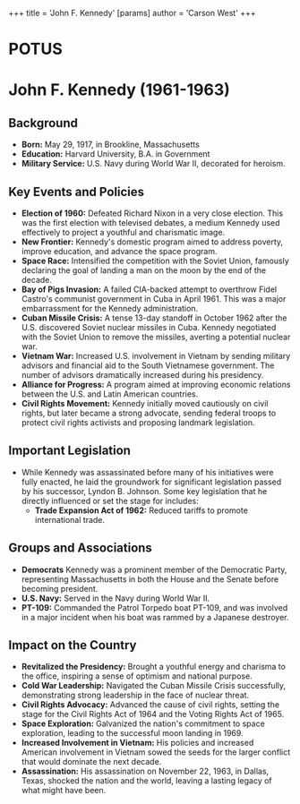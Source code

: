 +++
 title = 'John F. Kennedy'
[params]
	author = 'Carson West'
+++
# POTUS
# John F. Kennedy (1961-1963)

## Background

*   **Born:** May 29, 1917, in Brookline, Massachusetts
*   **Education:** Harvard University, B.A. in Government
*   **Military Service:** U.S. Navy during World War II, decorated for heroism.

## Key Events and Policies

*   **Election of 1960:** Defeated Richard Nixon in a very close election. This was the first election with televised debates, a medium Kennedy used effectively to project a youthful and charismatic image.
*   **New Frontier:** Kennedy's domestic program aimed to address poverty, improve education, and advance the space program.
*   **Space Race:** Intensified the competition with the Soviet Union, famously declaring the goal of landing a man on the moon by the end of the decade.
*   **Bay of Pigs Invasion:** A failed CIA-backed attempt to overthrow Fidel Castro's communist government in Cuba in April 1961.  This was a major embarrassment for the Kennedy administration.
*   **Cuban Missile Crisis:** A tense 13-day standoff in October 1962 after the U.S. discovered Soviet nuclear missiles in Cuba. Kennedy negotiated with the Soviet Union to remove the missiles, averting a potential nuclear war.
*   **Vietnam War:** Increased U.S. involvement in Vietnam by sending military advisors and financial aid to the South Vietnamese government. The number of advisors dramatically increased during his presidency.
*   **Alliance for Progress:** A program aimed at improving economic relations between the U.S. and Latin American countries.
*   **Civil Rights Movement:** Kennedy initially moved cautiously on civil rights, but later became a strong advocate, sending federal troops to protect civil rights activists and proposing landmark legislation.

## Important Legislation

*   While Kennedy was assassinated before many of his initiatives were fully enacted, he laid the groundwork for significant legislation passed by his successor, Lyndon B. Johnson. Some key legislation that he directly influenced or set the stage for includes:
    *   **Trade Expansion Act of 1962:** Reduced tariffs to promote international trade.

## Groups and Associations

*   **Democrats** Kennedy was a prominent member of the Democratic Party, representing Massachusetts in both the House and the Senate before becoming president.
*   **U.S. Navy:** Served in the Navy during World War II.
*   **PT-109:** Commanded the Patrol Torpedo boat PT-109, and was involved in a major incident when his boat was rammed by a Japanese destroyer.

## Impact on the Country

*   **Revitalized the Presidency:** Brought a youthful energy and charisma to the office, inspiring a sense of optimism and national purpose.
*   **Cold War Leadership:** Navigated the Cuban Missile Crisis successfully, demonstrating strong leadership in the face of nuclear threat.
*   **Civil Rights Advocacy:** Advanced the cause of civil rights, setting the stage for the Civil Rights Act of 1964 and the Voting Rights Act of 1965.
*   **Space Exploration:** Galvanized the nation's commitment to space exploration, leading to the successful moon landing in 1969.
*   **Increased Involvement in Vietnam:** His policies and increased American involvement in Vietnam sowed the seeds for the larger conflict that would dominate the next decade.
*   **Assassination:** His assassination on November 22, 1963, in Dallas, Texas, shocked the nation and the world, leaving a lasting legacy of what might have been.

